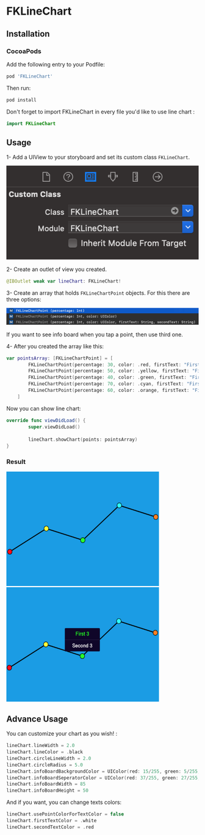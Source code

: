 # FKLineChart

## Installation

### CocoaPods

Add the following entry to your Podfile:

```rb
pod 'FKLineChart'
```

Then run:

```rb
pod install
```

Don't forget to import FKLineChart in every file you'd like to use line chart :

```swift
import FKLineChart
```

## Usage

1- Add a UIView to your storyboard and set its custom class `FKLineChart`.

<img src="https://github.com/Furkankurnaz/FKLineChart/blob/master/usageImages/1.png"/>

2- Create an outlet of view you created.

```swift
@IBOutlet weak var lineChart: FKLineChart!
```

3- Create an array that holds `FKLineChartPoint` objects. For this there are three options:

<img src="https://github.com/Furkankurnaz/FKLineChart/blob/master/usageImages/2.png"/>

If you want to see info board when you tap a point, then use third one.

4- After you created the array like this: 

```swift
var pointsArray: [FKLineChartPoint] = [
        FKLineChartPoint(percentage: 30, color: .red, firstText: "First 1", secondText: "Second 1"),
        FKLineChartPoint(percentage: 50, color: .yellow, firstText: "First 2", secondText: "Second 2"),
        FKLineChartPoint(percentage: 40, color: .green, firstText: "First 3", secondText: "Second 3"),
        FKLineChartPoint(percentage: 70, color: .cyan, firstText: "First 4", secondText: "Second 4"),
        FKLineChartPoint(percentage: 60, color: .orange, firstText: "First 5", secondText: "Second 5"),
    ]
```

Now you can show line chart:

```swift
override func viewDidLoad() {
        super.viewDidLoad()
        
        lineChart.showChart(points: pointsArray)
}
```

### Result

<img src="https://github.com/Furkankurnaz/FKLineChart/blob/master/usageImages/3.png" width="400" height="300"/>

<img src="https://github.com/Furkankurnaz/FKLineChart/blob/master/usageImages/4.png" width="400" height="300"/>

## Advance Usage

You can customize your chart as you wish! :

```swift
lineChart.lineWidth = 2.0
lineChart.lineColor = .black
lineChart.circleLineWidth = 2.0
lineChart.circleRadius = 5.0
lineChart.infoBoardBackgroundColor = UIColor(red: 15/255, green: 5/255, blue: 42/255, alpha: 1)
lineChart.infoBoardSeperatorColor = UIColor(red: 37/255, green: 27/255, blue: 63/255, alpha: 1)
lineChart.infoBoardWidth = 85
lineChart.infoBoardHeight = 50
```

And if you want, you can change texts colors:

```swift
lineChart.usePointColorForTextColor = false
lineChart.firstTextColor = .white
lineChart.secondTextColor = .red
```
